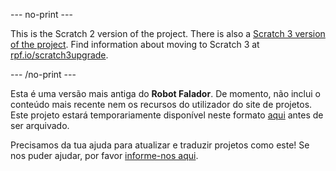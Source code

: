 --- no-print ---

This is the Scratch 2 version of the project. There is also a [Scratch 3 version of the project](https://projects.raspberrypi.org/pt-PT/projects/chatbot).
Find information about moving to Scratch 3 at [rpf.io/scratch3upgrade](https://rpf.io/scratch3upgrade).

--- /no-print ---

Esta é uma versão mais antiga do **Robot Falador**. De momento, não inclui o conteúdo mais recente nem os recursos do utilizador do site de projetos. Este projeto estará temporariamente disponível neste formato [aqui](images/ChatBot.pdf) antes de ser arquivado.

Precisamos da tua ajuda para atualizar e traduzir projetos como este! Se nos puder ajudar, por favor [informe-nos aqui](https://rpf.io/translators).

